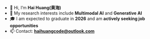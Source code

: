 - 👋 Hi, I’m **Hai Huang(黄海)**  
- 👀 My research interests include **Multimodal AI** and **Generative AI**  
- 🎓 I am expected to graduate in **2026** and am **actively seeking job opportunities**  
- 📫 Contact: **haihuangcode@outlook.com**  

<!---
- 💞️ I’m open to collaborations on related research and projects.
- 😄 Pronouns: ...
- ⚡ Fun fact: ...
- 🌐 Homepage: [https://haihuangcode.github.io/](https://haihuangcode.github.io/)  
--->
<!---
haihuangcode/haihuangcode is a ✨ special ✨ repository because its `README.md` appears on your GitHub profile.
You can click the Preview link to take a look at your changes.
--->

